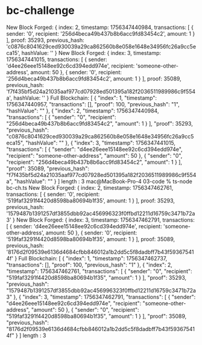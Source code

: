 # bc-challenge


New Block Forged: {
  index: 2,
  timestamp: 1756347440984,
  transactions: [
    {
      sender: '0',
      recipient: '256d4beca49b437b8b6acc9fd83454c2',
      amount: 1
    }
  ],
  proof: 35293,
  previous_hash: 'c0876c8041629ced930039a29ca862560b8e058e1648e34956fc26a9cc5eca15',
  hashValue: ''
}
New Block Forged: {
  index: 3,
  timestamp: 1756347441015,
  transactions: [
    {
      sender: 'd4ee26eee15148ee92c6cd394edd974e',
      recipient: 'someone-other-address',
      amount: 50
    },
    {
      sender: '0',
      recipient: '256d4beca49b437b8b6acc9fd83454c2',
      amount: 1
    }
  ],
  proof: 35089,
  previous_hash: 'f7f435bf5d24a21035aaf977cd07928ed501395a182f2036511989986c9f554a',
  hashValue: ''
}
Full Blockchain: [
  {
    "index": 1,
    "timestamp": 1756347440957,
    "transactions": [],
    "proof": 100,
    "previous_hash": "1",
    "hashValue": ""
  },
  {
    "index": 2,
    "timestamp": 1756347440984,
    "transactions": [
      {
        "sender": "0",
        "recipient": "256d4beca49b437b8b6acc9fd83454c2",
        "amount": 1
      }
    ],
    "proof": 35293,
    "previous_hash": "c0876c8041629ced930039a29ca862560b8e058e1648e34956fc26a9cc5eca15",
    "hashValue": ""
  },
  {
    "index": 3,
    "timestamp": 1756347441015,
    "transactions": [
      {
        "sender": "d4ee26eee15148ee92c6cd394edd974e",
        "recipient": "someone-other-address",
        "amount": 50
      },
      {
        "sender": "0",
        "recipient": "256d4beca49b437b8b6acc9fd83454c2",
        "amount": 1
      }
    ],
    "proof": 35089,
    "previous_hash": "f7f435bf5d24a21035aaf977cd07928ed501395a182f2036511989986c9f554a",
    "hashValue": ""
  }
]
length : 3
mac@MacBook-Pro-4 03-code % ts-node bc-ch.ts
New Block Forged: {
  index: 2,
  timestamp: 1756347462761,
  transactions: [
    {
      sender: '0',
      recipient: '519faf3291f4420d8598ba80694b1f35',
      amount: 1
    }
  ],
  proof: 35293,
  previous_hash: '1579487b1391257df3855dbb92ac456996323f0ffbd12211d16759c3471b72a3'
}
New Block Forged: {
  index: 3,
  timestamp: 1756347462791,
  transactions: [
    {
      sender: 'd4ee26eee15148ee92c6cd394edd974e',
      recipient: 'someone-other-address',
      amount: 50
    },
    {
      sender: '0',
      recipient: '519faf3291f4420d8598ba80694b1f35',
      amount: 1
    }
  ],
  proof: 35089,
  previous_hash: '8176d2f09539e6136d4684cfbb846012a1b2dd5c5f8dadbff7b43f593675414f'
}
Full Blockchain: [
  {
    "index": 1,
    "timestamp": 1756347462737,
    "transactions": [],
    "proof": 100,
    "previous_hash": "1"
  },
  {
    "index": 2,
    "timestamp": 1756347462761,
    "transactions": [
      {
        "sender": "0",
        "recipient": "519faf3291f4420d8598ba80694b1f35",
        "amount": 1
      }
    ],
    "proof": 35293,
    "previous_hash": "1579487b1391257df3855dbb92ac456996323f0ffbd12211d16759c3471b72a3"
  },
  {
    "index": 3,
    "timestamp": 1756347462791,
    "transactions": [
      {
        "sender": "d4ee26eee15148ee92c6cd394edd974e",
        "recipient": "someone-other-address",
        "amount": 50
      },
      {
        "sender": "0",
        "recipient": "519faf3291f4420d8598ba80694b1f35",
        "amount": 1
      }
    ],
    "proof": 35089,
    "previous_hash": "8176d2f09539e6136d4684cfbb846012a1b2dd5c5f8dadbff7b43f593675414f"
  }
]
length : 3
